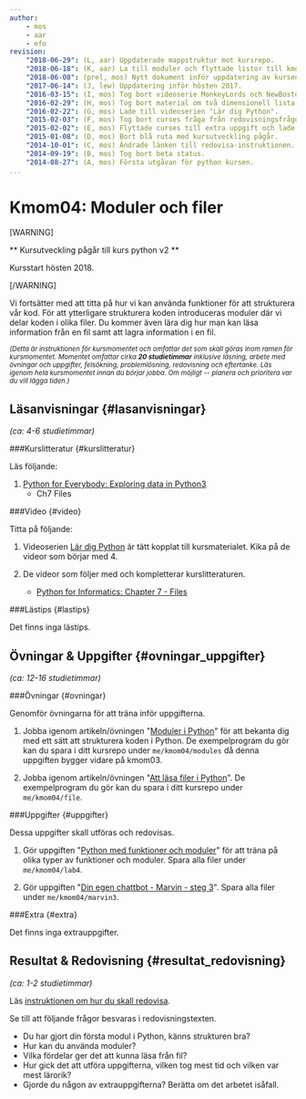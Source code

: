 ```yaml
---
author:
    - mos
    - aar
    - efo
revision:
    "2018-06-29": (L, aar) Uppdaterade mappstruktur mot kursrepo.
    "2018-06-18": (K, aar) La till moduler och flyttade listor till kmom05.
    "2018-06-08": (prel, mos) Nytt dokument inför uppdatering av kursen.
    "2017-06-14": (J, lew) Uppdatering inför hösten 2017.
    "2016-03-15": (I, mos) Tog bort videoserie MonkeyLords och NewBoston.
    "2016-02-29": (H, mos) Tog bort material om två dimensionell lista och lade till övning "Kom igång med datatypen lista i Python".
    "2016-02-22": (G, mos) Lade till videoserien "Lär dig Python".
    "2015-02-03": (F, mos) Tog bort curses fråga från redovisningsfrågorna.
    "2015-02-02": (E, mos) Flyttade curses till extra uppgift och lade till ny uppgift med Marvin inventarier.
    "2015-01-08": (D, mos) Bort blå ruta med kursutveckling pågår.
    "2014-10-01": (C, mos) Ändrade länken till redovisa-instruktionen.
    "2014-09-19": (B, mos) Tog bort beta status.
    "2014-08-27": (A, mos) Första utgåvan för python kursen.
...
```

Kmom04: Moduler och filer
==================================

[WARNING]

** Kursutveckling pågår till kurs python v2 **

Kursstart hösten 2018.

[/WARNING]

Vi fortsätter med att titta på hur vi kan använda funktioner för att strukturera vår kod. För att ytterligare strukturera koden introduceras moduler där vi delar koden i olika filer. Du kommer även lära dig hur man kan läsa information från en fil samt att lagra information i en fil.

<!--[FIGURE src=/image/snap/py-marvin.png?w=w2 caption="Marvin i Python."]-->

<small><i>(Detta är instruktionen för kursmomentet och omfattar det som skall göras inom ramen för kursmomentet. Momentet omfattar cirka **20 studietimmar** inklusive läsning, arbete med övningar och uppgifter, felsökning, problemlösning, redovisning och eftertanke. Läs igenom hela kursmomentet innan du börjar jobba. Om möjligt -- planera och prioritera var du vill lägga tiden.)</i></small>



Läsanvisningar  {#lasanvisningar}
---------------------------------

*(ca: 4-6 studietimmar)*


###Kurslitteratur  {#kurslitteratur}

Läs följande:

1. [Python for Everybody: Exploring data in Python3](kunskap/boken-python-for-everybody-exploring-data-using-python3)
    * Ch7 Files


<!-- 2. Komplettera med motsvarande kapitel från systerboken [Think Python: How to Think Like a Computer Scientist](kunskap/boken-think-python-how-to-think-like-a-computer-scientist)
    * Ch10 Lists
    * Ch14 Files



###Artiklar {#artiklar}

Det finns inga artiklar.

<!--
Läs följande:

2. Läs om hur man skapar en två-dimensionell array av listor i Python.
    * [How to define two-dimensional array in python](http://stackoverflow.com/questions/6667201/how-to-define-two-dimensional-array-in-python)
-->



###Video  {#video}

Titta på följande:

1. Videoserien [Lär dig Python](https://www.youtube.com/playlist?list=PLKtP9l5q3ce93pTlN_dnDpsTwGLCXJEpd) är tätt kopplat till kursmaterialet. Kika på de videor som börjar med 4.

2. De videor som följer med och kompletterar kurslitteraturen.

    * [Python for Informatics: Chapter 7 - Files](https://www.youtube.com/watch?v=O0wE2M8-ois)
    <!-- * [Python for Informatics: Chapter 8 - Lists](https://www.youtube.com/watch?v=nO8eU3uts0o) -->



###Lästips {#lastips}

Det finns inga lästips.



Övningar & Uppgifter  {#ovningar_uppgifter}
-------------------------------------------

*(ca: 12-16 studietimmar)*



###Övningar {#ovningar}

Genomför övningarna för att träna inför uppgifterna.

1. Jobba igenom artikeln/övningen "[Moduler i Python](kunskap/moduler-i-python)" för att bekanta dig med ett sätt att strukturera koden i Python. De exempelprogram du gör kan du spara i ditt kursrepo under `me/kmom04/modules` då denna uppgiften bygger vidare på kmom03.

1. Jobba igenom artikeln/övningen "[Att läsa filer i Python](kunskap/att-lasa-filer-i-python-strings)". De exempelprogram du gör kan du spara i ditt kursrepo under `me/kmom04/file`.



###Uppgifter {#uppgifter}

Dessa uppgifter skall utföras och redovisas.

1. Gör uppgiften "[Python med funktioner och moduler](uppgift/python-med-funktioner-moduler)" för att träna på olika typer av funktioner och moduler. Spara alla filer under `me/kmom04/lab4`.

1. Gör uppgiften "[Din egen chattbot - Marvin - steg 3](uppgift/din-egen-chattbot-marvin-steg-3-v2)". Spara alla filer under `me/kmom04/marvin3`.



###Extra {#extra}

Det finns inga extrauppgifter.

<!-- 1. Bekanta dig med Python-modulen Curses och gör uppgiften "[Ett terminal-baserat spel i Python - steg1](uppgift/ett-terminal-baserat-spel-i-python-steg1)". Läs följande dokument för att komma igång med curses.
    * [Curses Programming with Python](https://docs.python.org/3/howto/curses.html)
    * [Curses — Terminal handling for character-cell displays](https://docs.python.org/3/library/curses.html) -->




Resultat & Redovisning  {#resultat_redovisning}
-----------------------------------------------

*(ca: 1-2 studietimmar)*

Läs [instruktionen om hur du skall redovisa](./../redovisa).

Se till att följande frågor besvaras i redovisningstexten.

* Du har gjort din första modul i Python, känns strukturen bra?
* Hur kan du använda moduler?
* Vilka fördelar ger det att kunna läsa från fil?
* Hur gick det att utföra uppgifterna, vilken tog mest tid och vilken var mest lärorik?
* Gjorde du någon av extrauppgifterna? Berätta om det arbetet isåfall.
